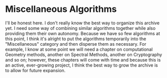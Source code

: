 # Miscellaneous Algorithms

I'll be honest here. I don't really know the best way to organize this archive yet. I need some way of combining similar algorithms together while also providing them their own autonomy. Because we have so few algorithms at this point, I think it's alright to put the algorithms temporarily into the "Miscellaneous" category and then disperse them as necessary. For example, I know at some point we will need a chapter on computational Geometry methods, another on Spectral Methods, another on Cryptography and so on; however, these chapters will come with time and because this is an active, ever-growing project, I think the best way to grow the archive is to allow for future expansion.